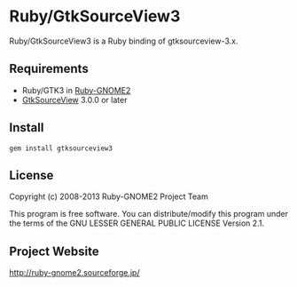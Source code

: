 # Ruby/GtkSourceView3

Ruby/GtkSourceView3 is a Ruby binding of gtksourceview-3.x.

## Requirements

* Ruby/GTK3 in
  [Ruby-GNOME2](http://ruby-gnome2.sourceforge.jp/)
* [GtkSourceView](http://projects.gnome.org/gtksourceview/) 3.0.0 or later

## Install

    gem install gtksourceview3

## License

Copyright (c) 2008-2013 Ruby-GNOME2 Project Team

This program is free software. You can distribute/modify this program
under the terms of the GNU LESSER GENERAL PUBLIC LICENSE Version 2.1.

## Project Website

http://ruby-gnome2.sourceforge.jp/
